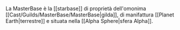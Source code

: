 La MasterBase è la [[starbase]] di proprietà dell'omonima [[Cast/Guilds/MasterBase/MasterBase|gilda]], di manifattura [[Planet Earth|terrestre]] e situata nella [[Alpha Sphere|sfera Alpha]].